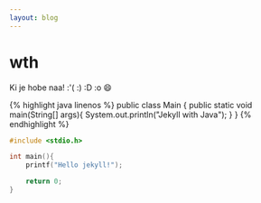 ```yaml
---
layout: blog
---
```


# wth

Ki je hobe naa! :'( :) :D :o :smile:

{% highlight java linenos %}
public class Main {
	public static void main(String[] args){
		System.out.println("Jekyll with Java");
	}
}
{% endhighlight %}


```c
#include <stdio.h>

int main(){
	printf("Hello jekyll!"); 

	return 0;
}

```
